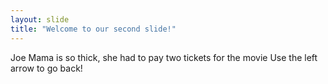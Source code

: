 ```yaml
---
layout: slide
title: "Welcome to our second slide!"
---
```

Joe Mama is so thick, she had to pay two tickets for the movie
Use the left arrow to go back!